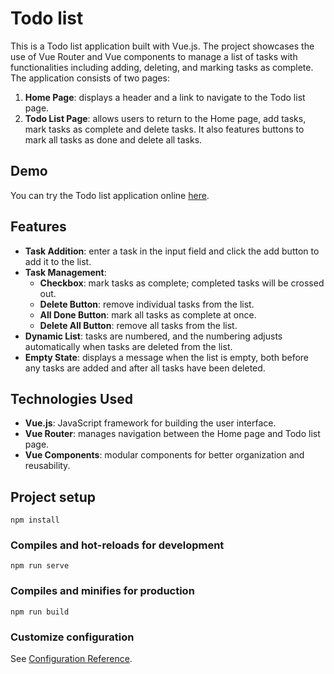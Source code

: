 # Todo list

This is a Todo list application built with Vue.js. The project showcases the use of Vue Router and Vue components to manage a list of tasks with functionalities including adding, deleting, and marking tasks as complete. The application consists of two pages:
 1. **Home Page**: displays a header and a link to navigate to the Todo list page.
 2. **Todo List Page**: allows users to return to the Home page, add tasks, mark tasks as complete and delete tasks. It also features buttons to mark all tasks as done and delete all tasks.

## Demo
You can try the Todo list application online [here](https://afkeomre.github.io/todo-list/).

## Features
 - **Task Addition**: enter a task in the input field and click the add button to add it to the list.
 - **Task Management**:
   - **Checkbox**: mark tasks as complete; completed tasks will be crossed out.
   - **Delete Button**: remove individual tasks from the list.
   - **All Done Button**: mark all tasks as complete at once.
   - **Delete All Button**: remove all tasks from the list.
 - **Dynamic List**: tasks are numbered, and the numbering adjusts automatically when tasks are deleted from the list.
 - **Empty State**: displays a message when the list is empty, both before any tasks are added and after all tasks have been deleted.

## Technologies Used
 - **Vue.js**: JavaScript framework for building the user interface.
 - **Vue Router**: manages navigation between the Home page and Todo list page.
 - **Vue Components**: modular components for better organization and reusability.

## Project setup
```
npm install
```

### Compiles and hot-reloads for development
```
npm run serve
```

### Compiles and minifies for production
```
npm run build
```

### Customize configuration
See [Configuration Reference](https://cli.vuejs.org/config/).
